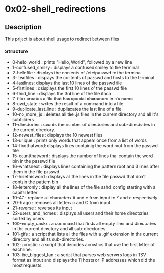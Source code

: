 # 0x02-shell_redirections
## Description
This priject is about shell usage to redirect between files

### Structure
* 0-hello_world : prints "Hello, World", followed by a new line
* 1-confused_smiley : displays a confused smiley to the terminal
* 2-hellofile : displays the contents of /etc/passwd to the terminal
* 3- twofiles : displays the contents of passwd and hosts to the terminal
* 4-lastlines: displays the last 10 lines of the passwd file
* 5-firstlines : dsisplays the first 10 lines of the passwd file
* 6-third_line : displays the 3rd line of the file itaca
* 7-file : creates a file that has special characters in it's name
* 8-cwd_state : writes the result of a command into a file
* 9-duplicate_last_line : dupliacates the last line of a file
* 10-no_more_js : deletes all the .js files in the current directory and all it's subfolders
* 11-directories : counts the number of directories and sub-directories in the current directory.
* 12-newest_files : displays the 10 newest files
* 13-unique : prints only words that appear once from a list of words
* 14-findthatword: displays lines containig the word root from the passwd file
* 15-countthatword : displays the number of lines that contain the word bin in the passwd file
* 16-whatsnext : displays lines containing the pattern root and 3 lines after them in the file passwd
* 17-hidethisword : displays all the lines in the file passwd that don't contain the pattern bin
* 18-letteronly : display all the lines of the file sshd_config starting with a capital letter
* 19-AZ : replace all characters A and c from input to Z and e respectively
* 20-hiago : removes all letters c and C from input
* 21-reverse : reverses its input
* 22-users_and_homes : displays all users and their home directories sorted by users
* 100-empty_casks : a command that finds all empty files and directories in the current directory and all sub-directories.
* 101-gifs : a script that lists all the files with a .gif extension in the current directory and all its sub-directories.
* 102-acrostic : a script that decodes acrostics that use the first letter of each line.
* 103-the_biggest_fan : a script that parses web servers logs in TSV format as input and displays the 11 hosts or IP addresses which did the most requests.
